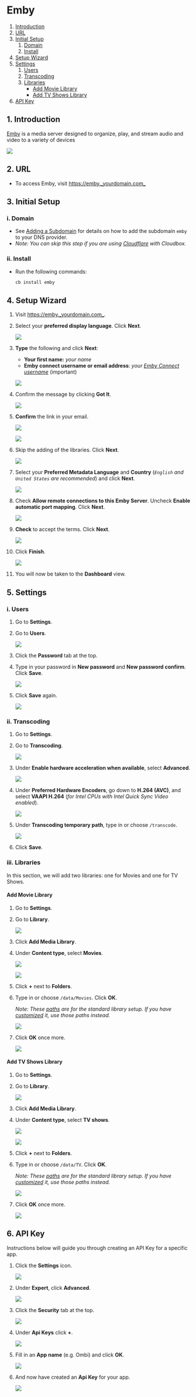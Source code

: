 # Emby

1. [Introduction](extras-emby.md#1-introduction)
2. [URL](extras-emby.md#2-url)
3. [Initial Setup](extras-emby.md#3-initial-setup)
   1. [Domain](extras-emby.md#i-domain)
   2. [Install](extras-emby.md#ii-install)
4. [Setup Wizard](extras-emby.md#4-setup-wizard)
5. [Settings](extras-emby.md#5-settings)
   1. [Users](extras-emby.md#i-users)
   2. [Transcoding](extras-emby.md#ii-transcoding)
   3. [Libraries](extras-emby.md#iii-libraries)
      * [Add Movie Library](extras-emby.md#add-movie-library)
      * [Add TV Shows Library](extras-emby.md#add-tv-shows-library)
6. [API Key](extras-emby.md#6-api-key)

## 1. Introduction

[Emby](https://emby.media) is a media server designed to organize, play, and stream audio and video to a variety of devices

![](https://i.imgur.com/P3TkSfV.jpg)

## 2. URL

* To access Emby, visit [https://emby.\_yourdomain.com\_](https://emby._yourdomain.com_)

## 3. Initial Setup

### i. Domain

* See [Adding a Subdomain](../more-information/adding-a-subdomain.md) for details on how to add the subdomain `emby` to your DNS provider.
* _Note: You can skip this step if you are using_ [_Cloudflare_](../prerequisites/prerequisites-cloudflare.md) _with Cloudbox._

### ii. Install

* Run the following commands:

  ```bash
  cb install emby
  ```

## 4. Setup Wizard

1. Visit [https://emby.\_yourdomain.com\_](https://emby._yourdomain.com_).
2. Select your **preferred display language**. Click **Next**.

   ![](https://i.imgur.com/mbRLNED.png)

3. **Type** the following and click **Next**:

   * **Your first name:** _your name_
   * **Emby connect username or email address**: _your_ [_Emby Connect username_](https://emby.media/connect) \(important\)

   ![](https://i.imgur.com/IdAHjqP.png)

4. Confirm the message by clicking **Got It**.

   ![](https://i.imgur.com/RvXgVck.png)

5. **Confirm** the link in your email.

   ![](https://i.imgur.com/Ah8LCBQ.png)

   ![](https://i.imgur.com/8kB6UVI.png)

6. Skip the adding of the libraries. Click **Next**.

   ![](https://i.imgur.com/76WN7KQ.png)

7. Select your **Preferred Metadata Language** and **Country** \(_`English` and `United States` are recommended_\) and click **Next**.

   ![](https://i.imgur.com/YPFIbfH.png)

8. Check **Allow remote connections to this Emby Server**. Uncheck **Enable automatic port mapping**. Click **Next**.

   ![](https://i.imgur.com/fD1AknT.png)

9. **Check** to accept the terms. Click **Next**.

   ![](https://i.imgur.com/KEhZYFa.png)

10. Click **Finish**.

    ![](https://i.imgur.com/ZJ1m6dZ.png)

11. You will now be taken to the **Dashboard** view.

## 5. Settings

### i. Users

1. Go to **Settings**.
2. Go to **Users**.

   ![](https://i.imgur.com/a1zdnRz.png)

3. Click the **Password** tab at the top.
4. Type in your password in **New password** and **New password confirm**. Click **Save**.

   ![](https://i.imgur.com/PUTS7AX.png)

5. Click **Save** again.

   ![](https://i.imgur.com/XG8A70a.png)

### ii. Transcoding

1. Go to **Settings**.
2. Go to **Transcoding**.

   ![](https://i.imgur.com/MFZxd88.png)

3. Under **Enable hardware acceleration when available**, select **Advanced**.

   ![](https://i.imgur.com/iReeH6e.png)

4. Under **Preferred Hardware Encoders**, go down to **H.264 \(AVC\)**, and select **VAAPI H.264** \(_for Intel CPUs with Intel Quick Sync Video enabled_\).

   ![](https://i.imgur.com/FM7kODJ.png)

5. Under **Transcoding temporary path**, type in or choose `/transcode`.

   ![](https://i.imgur.com/b9jRVSm.png)

6. Click **Save**.

### iii. Libraries

In this section, we will add two libraries: one for Movies and one for TV Shows.

#### Add Movie Library

1. Go to **Settings**.
2. Go to **Library**.

   ![](https://i.imgur.com/Reixrpp.png)

3. Click **Add Media Library**.
4. Under **Content type**, select **Movies**.

   ![](https://i.imgur.com/Afwb8oH.png)

   ![](https://i.imgur.com/MUqjrm5.png)

5. Click **+** next to **Folders**.
6. Type in or choose `/data/Movies`. Click **OK**.

   _Note: These_ [_paths_](../basics/basics-cloudbox-paths.md) _are for the standard library setup. If you have_ [_customized_](../unlinked-pages/customizing-plex-libraries.md) _it, use those paths instead._

   ![](https://i.imgur.com/UiXspBL.png)

7. Click **OK** once more.

   ![](https://i.imgur.com/gjOtiSy.png)

#### Add TV Shows Library

1. Go to **Settings**.
2. Go to **Library**.

   ![](https://i.imgur.com/Reixrpp.png)

3. Click **Add Media Library**.
4. Under **Content type**, select **TV shows**.

   ![](https://i.imgur.com/Afwb8oH.png)

   ![](https://i.imgur.com/ThVUSyI.png)

5. Click **+** next to **Folders**.
6. Type in or choose `/data/TV`. Click **OK**.

   _Note: These_ [_paths_](../basics/basics-cloudbox-paths.md) _are for the standard library setup. If you have_ [_customized_](../unlinked-pages/customizing-plex-libraries.md) _it, use those paths instead._



   ![](https://i.imgur.com/shR8IZB.png)

7. Click **OK** once more.

   ![](https://i.imgur.com/gI0jAIq.png)

## 6. API Key

Instructions below will guide you through creating an API Key for a specific app.

1. Click the **Settings** icon.

   ![](https://i.imgur.com/ooc9sCL.png)

2. Under **Expert**, click **Advanced**.

   ![](https://i.imgur.com/dslwDdM.png)

3. Click the **Security** tab at the top.

   ![](https://i.imgur.com/Zd1XW28.png)

4. Under **Api Keys** click **+**.

   ![](https://i.imgur.com/hcmabil.png)

5. Fill in an **App name** \(e.g. Ombi\) and click **OK**.

   ![](https://i.imgur.com/CSonhIf.png)

6. And now have created an **Api Key** for your app.

   ![](https://i.imgur.com/Ixi686z.png)


